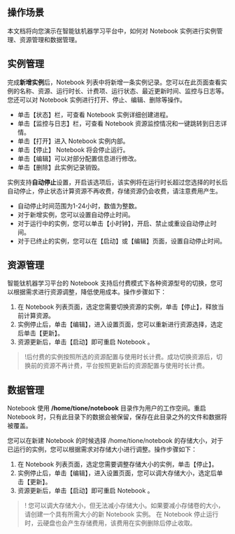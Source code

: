## 操作场景
本文档将向您演示在智能钛机器学习平台中，如何对 Notebook 实例进行实例管理、资源管理和数据管理。



## 实例管理
完成**新增实例**后，Notebook 列表中将新增一条实例记录。您可以在此页面查看实例的名称、资源、运行时长、计费项、运行状态、最近更新时间、监控与日志等。您还可以对 Notebook 实例进行打开、停止、编辑、删除等操作。
- 单击【状态】栏，可查看 Notebook 实例详细创建进程。
- 单击【监控与日志】栏，可查看 Notebook 资源监控情况和一键跳转到日志详情。
- 单击【打开】进入 Notebook 实例内部。
- 单击【停止】 Notebook 将会停止运行。
- 单击【编辑】可以对部分配置信息进行修改。
- 单击【删除】此实例记录销毁。  

实例支持**自动停止**设置，开启该选项后，该实例将在运行时长超过您选择的时长后自动停止，停止状态计算资源不再收费，存储资源仍会收费，请注意费用产生。
- 自动停止时间范围为1-24小时，数值为整数。
- 对于新增实例，您可以设置自动停止时间。
- 对于运行中的实例，您可以单击【小时钟】，开启、禁止或重设自动停止时间。
- 对于已终止的实例，您可以在【启动】或【编辑】页面，设置自动停止时间。

## 资源管理
智能钛机器学习平台的 Notebook 支持后付费模式下各种资源型号的切换，您可以根据需求进行资源调整，降低使用成本。操作步骤如下：
1. 在 Notebook 列表页面，选定您需要切换资源的实例，单击【停止】，释放当前计算资源。
2. 实例停止后，单击【编辑】，进入设置页面，您可以重新进行资源选择，选定后单击【更新】。
3. 资源更新后，单击【启动】即可重启 Notebook 。

>!后付费的实例按照所选的资源配置与使用时长计费。成功切换资源后，切换前的资源不再计费，平台按照更新后的资源配置与使用时长计费。


## 数据管理
Notebook 使用 **/home/tione/notebook** 目录作为用户的工作空间。重启 Notebook 时，只有此目录下的数据会被保留，保存在此目录之外的文件和数据将被覆盖。

您可以在新建 Notebook 的时候选择 /home/tione/notebook 的存储大小，对于已运行的实例，您可以根据需求对存储大小进行调整。操作步骤如下：
1. 在 Notebook 列表页面，选定您需要调整存储大小的实例，单击【停止】。
2. 实例停止后，单击【编辑】，进入设置页面，您可以调大存储大小，选定后单击【更新】。
3. 资源更新后，单击【启动】即可重启 Notebook 。

>!
您可以调大存储大小，但无法减小存储大小。如果要减小存储卷的大小，请创建一个具有所需大小的新 Notebook 实例。
在 Notebook 停止运行时，云硬盘也会产生存储费用，该费用在实例删除后停止收取。
